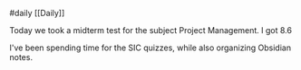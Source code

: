 #daily
[[Daily]]

Today we took a midterm test for the subject Project Management. I got 8.6

I've been spending time for the SIC quizzes, while also organizing Obsidian notes.